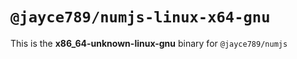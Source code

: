 # `@jayce789/numjs-linux-x64-gnu`

This is the **x86_64-unknown-linux-gnu** binary for `@jayce789/numjs`
